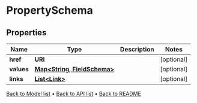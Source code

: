 

# PropertySchema


## Properties

| Name | Type | Description | Notes |
|------------ | ------------- | ------------- | -------------|
|**href** | **URI** |  |  [optional] |
|**values** | [**Map&lt;String, FieldSchema&gt;**](FieldSchema.md) |  |  [optional] |
|**links** | [**List&lt;Link&gt;**](Link.md) |  |  [optional] |



[Back to Model list](../README.md#documentation-for-models) &#8226; [Back to API list](../README.md#documentation-for-api-endpoints) &#8226; [Back to README](../README.md)


